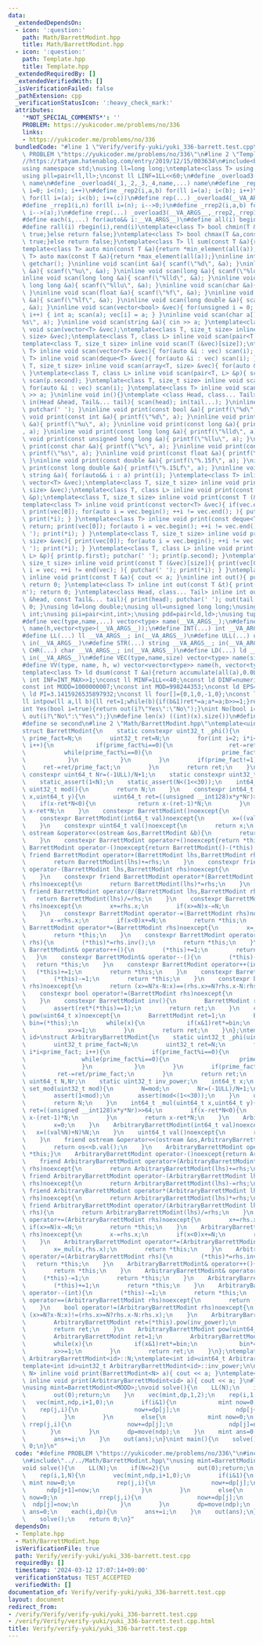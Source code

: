 ```yaml
---
data:
  _extendedDependsOn:
  - icon: ':question:'
    path: Math/BarrettModint.hpp
    title: Math/BarrettModint.hpp
  - icon: ':question:'
    path: Template.hpp
    title: Template.hpp
  _extendedRequiredBy: []
  _extendedVerifiedWith: []
  _isVerificationFailed: false
  _pathExtension: cpp
  _verificationStatusIcon: ':heavy_check_mark:'
  attributes:
    '*NOT_SPECIAL_COMMENTS*': ''
    PROBLEM: https://yukicoder.me/problems/no/336
    links:
    - https://yukicoder.me/problems/no/336
  bundledCode: "#line 1 \"Verify/verify-yuki/yuki_336-barrett.test.cpp\"\n#define\
    \ PROBLEM \"https://yukicoder.me/problems/no/336\"\n#line 2 \"Template.hpp\"\n\
    //https://tatyam.hatenablog.com/entry/2019/12/15/003634\n#include<bits/stdc++.h>\n\
    using namespace std;\nusing ll=long long;\ntemplate<class T> using pq=priority_queue<T,vector<T>,greater<T>>;\n\
    using pll=pair<ll,ll>;\nconst ll LINF=1LL<<60;\n#define _overload3(_1,_2,_3,name,...)\
    \ name\n#define _overload4(_1,_2,_3,_4,name,...) name\n#define _rep1(i,n) for(ll\
    \ i=0; i<(n); i++)\n#define _rep2(i,a,b) for(ll i=(a); i<(b); i++)\n#define _rep3(i,a,b,c)\
    \ for(ll i=(a); i<(b); i+=(c))\n#define rep(...) _overload4(__VA_ARGS__,_rep3,_rep2,_rep1)(__VA_ARGS__)\n\
    #define _rrep1(i,n) for(ll i=(n); i-->0;)\n#define _rrep2(i,a,b) for(ll i=(b);\
    \ i-->(a);)\n#define rrep(...) _overload3(__VA_ARGS__,_rrep2,_rrep1)(__VA_ARGS__)\n\
    #define each(i,...) for(auto&& i:__VA_ARGS__)\n#define all(i) begin(i),end(i)\n\
    #define rall(i) rbegin(i),rend(i)\ntemplate<class T> bool chmin(T &a,const T &b){if(a>b){a=b;return\
    \ true;}else return false;}\ntemplate<class T> bool chmax(T &a,const T &b){if(a<b){a=b;return\
    \ true;}else return false;}\ntemplate<class T> ll sum(const T &a){return accumulate(all(a),0LL);}\n\
    template<class T> auto min(const T &a){return *min_element(all(a));}\ntemplate<class\
    \ T> auto max(const T &a){return *max_element(all(a));}\ninline int scan(){ return\
    \ getchar(); }\ninline void scan(int &a){ scanf(\"%d\", &a); }\ninline void scan(unsigned\
    \ &a){ scanf(\"%u\", &a); }\ninline void scan(long &a){ scanf(\"%ld\", &a); }\n\
    inline void scan(long long &a){ scanf(\"%lld\", &a); }\ninline void scan(unsigned\
    \ long long &a){ scanf(\"%llu\", &a); }\ninline void scan(char &a){ cin >> a;\
    \ }\ninline void scan(float &a){ scanf(\"%f\", &a); }\ninline void scan(double\
    \ &a){ scanf(\"%lf\", &a); }\ninline void scan(long double &a){ scanf(\"%Lf\"\
    , &a); }\ninline void scan(vector<bool> &vec){ for(unsigned i = 0; i < vec.size();\
    \ i++) { int a; scan(a); vec[i] = a; } }\ninline void scan(char a[]){ scanf(\"\
    %s\", a); }\ninline void scan(string &a){ cin >> a; }\ntemplate<class T> inline\
    \ void scan(vector<T> &vec);\ntemplate<class T, size_t size> inline void scan(array<T,\
    \ size> &vec);\ntemplate<class T, class L> inline void scan(pair<T, L> &p);\n\
    template<class T, size_t size> inline void scan(T (&vec)[size]);\ntemplate<class\
    \ T> inline void scan(vector<T> &vec){ for(auto &i : vec) scan(i); }\ntemplate<class\
    \ T> inline void scan(deque<T> &vec){ for(auto &i : vec) scan(i); }\ntemplate<class\
    \ T, size_t size> inline void scan(array<T, size> &vec){ for(auto &i : vec) scan(i);\
    \ }\ntemplate<class T, class L> inline void scan(pair<T, L> &p){ scan(p.first);\
    \ scan(p.second); }\ntemplate<class T, size_t size> inline void scan(T (&vec)[size]){\
    \ for(auto &i : vec) scan(i); }\ntemplate<class T> inline void scan(T &a){ cin\
    \ >> a; }\ninline void in(){}\ntemplate <class Head, class... Tail> inline void\
    \ in(Head &head, Tail&... tail){ scan(head); in(tail...); }\ninline void print(){\
    \ putchar(' '); }\ninline void print(const bool &a){ printf(\"%d\", a); }\ninline\
    \ void print(const int &a){ printf(\"%d\", a); }\ninline void print(const unsigned\
    \ &a){ printf(\"%u\", a); }\ninline void print(const long &a){ printf(\"%ld\"\
    , a); }\ninline void print(const long long &a){ printf(\"%lld\", a); }\ninline\
    \ void print(const unsigned long long &a){ printf(\"%llu\", a); }\ninline void\
    \ print(const char &a){ printf(\"%c\", a); }\ninline void print(const char a[]){\
    \ printf(\"%s\", a); }\ninline void print(const float &a){ printf(\"%.15f\", a);\
    \ }\ninline void print(const double &a){ printf(\"%.15f\", a); }\ninline void\
    \ print(const long double &a){ printf(\"%.15Lf\", a); }\ninline void print(const\
    \ string &a){ for(auto&& i : a) print(i); }\ntemplate<class T> inline void print(const\
    \ vector<T> &vec);\ntemplate<class T, size_t size> inline void print(const array<T,\
    \ size> &vec);\ntemplate<class T, class L> inline void print(const pair<T, L>\
    \ &p);\ntemplate<class T, size_t size> inline void print(const T (&vec)[size]);\n\
    template<class T> inline void print(const vector<T> &vec){ if(vec.empty()) return;\
    \ print(vec[0]); for(auto i = vec.begin(); ++i != vec.end(); ){ putchar(' ');\
    \ print(*i); } }\ntemplate<class T> inline void print(const deque<T> &vec){ if(vec.empty())\
    \ return; print(vec[0]); for(auto i = vec.begin(); ++i != vec.end(); ){ putchar('\
    \ '); print(*i); } }\ntemplate<class T, size_t size> inline void print(const array<T,\
    \ size> &vec){ print(vec[0]); for(auto i = vec.begin(); ++i != vec.end(); ){ putchar('\
    \ '); print(*i); } }\ntemplate<class T, class L> inline void print(const pair<T,\
    \ L> &p){ print(p.first); putchar(' '); print(p.second); }\ntemplate<class T,\
    \ size_t size> inline void print(const T (&vec)[size]){ print(vec[0]); for(auto\
    \ i = vec; ++i != end(vec); ){ putchar(' '); print(*i); } }\ntemplate<class T>\
    \ inline void print(const T &a){ cout << a; }\ninline int out(){ putchar('\\n');\
    \ return 0; }\ntemplate<class T> inline int out(const T &t){ print(t); putchar('\\\
    n'); return 0; }\ntemplate<class Head, class... Tail> inline int out(const Head\
    \ &head, const Tail&... tail){ print(head); putchar(' '); out(tail...); return\
    \ 0; }\nusing ld=long double;\nusing ull=unsigned long long;\nusing uint=unsigned\
    \ int;\nusing pii=pair<int,int>;\nusing pdd=pair<ld,ld>;\nusing tuplis=array<ll,3>;\n\
    #define vec(type,name,...) vector<type> name(__VA_ARGS__);\n#define vv(type,name,h,...)vector<vector<type>>\
    \ name(h,vector<type>(__VA_ARGS__));\n#define INT(...) int __VA_ARGS__; in(__VA_ARGS__)\n\
    #define LL(...) ll __VA_ARGS__; in(__VA_ARGS__)\n#define ULL(...) ull __VA_ARGS__;\
    \ in(__VA_ARGS__)\n#define STR(...) string __VA_ARGS__; in(__VA_ARGS__)\n#define\
    \ CHR(...) char __VA_ARGS__; in(__VA_ARGS__)\n#define LD(...) ld __VA_ARGS__;\
    \ in(__VA_ARGS__)\n#define VEC(type,name,size) vector<type> name(size); in(name)\n\
    #define VV(type, name, h, w) vector<vector<type>> name(h, vector<type>(w)); in(name)\n\
    template<class T> ld dsum(const T &a){return accumulate(all(a),0.0L);}\nconst\
    \ int INF=INT_MAX>>1;\nconst ll MINF=1LL<<40;\nconst ld DINF=numeric_limits<ld>::infinity();\n\
    const int MODD=1000000007;\nconst int MOD=998244353;\nconst ld EPS=1e-9;\nconst\
    \ ld PI=3.1415926535897932;\nconst ll four[]={0,1,0,-1,0};\nconst ll eight[]={0,1,1,0,-1,-1,1,-1,0};\n\
    ll intpow(ll a,ll b){ll ret=1;while(b){if(b&1)ret*=a;a*=a;b>>=1;}return ret;}\n\
    int Yes(bool i=true){return out(i?\"Yes\":\"No\");}\nint No(bool i=true){return\
    \ out(i?\"No\":\"Yes\");}\n#define len(x) ((int)(x).size())\n#define fi first\n\
    #define se second\n#line 2 \"Math/BarrettModint.hpp\"\ntemplate<uint32_t N>\n\
    struct BarrettModint{\n    static constexpr uint32_t _phi(){\n        uint32_t\
    \ prime_fact=N;\n        uint32_t ret=N;\n        for(int i=2; i*i<prime_fact;\
    \ i++){\n            if(prime_fact%i==0){\n                ret-=ret/i;\n     \
    \           while(prime_fact%i==0){\n                    prime_fact/=i;\n    \
    \            }\n            }\n        }\n        if(prime_fact!=1){\n       \
    \     ret-=ret/prime_fact;\n        }\n        return ret;\n    }\n    static\
    \ constexpr uint64_t Nr=(-1ULL)/N+1;\n    static constexpr uint32_t inv_power=_phi()-1;\n\
    \    static_assert(1<N);\n    static_assert(N<(1<<30));\n    int64_t x;\n    constexpr\
    \ uint32_t mod(){\n        return N;\n    }\n    constexpr int64_t _mul(uint64_t\
    \ x,uint64_t y){\n        uint64_t ret=((unsigned __int128)x*y*Nr)>>64;\n    \
    \    if(x-ret*N<0){\n            return x-(ret-1)*N;\n        }\n        return\
    \ x-ret*N;\n    }\n    constexpr BarrettModint()noexcept{\n        x=0;\n    }\n\
    \    constexpr BarrettModint(int64_t val)noexcept{\n        x=((val%N)+N)%N;\n\
    \    }\n    constexpr uint64_t val()noexcept{\n        return x;\n    }\n    friend\
    \ ostream &operator<<(ostream &os,BarrettModint &b){\n        return os<<b.val();\n\
    \    }\n    constexpr BarrettModint operator+()noexcept{return *this;}\n    constexpr\
    \ BarrettModint operator-()noexcept{return BarrettModint()-(*this);}\n    constexpr\
    \ friend BarrettModint operator+(BarrettModint lhs,BarrettModint rhs)noexcept{\n\
    \        return BarrettModint(lhs)+=rhs;\n    }\n    constexpr friend BarrettModint\
    \ operator-(BarrettModint lhs,BarrettModint rhs)noexcept{\n        return BarrettModint(lhs)-=rhs;\n\
    \    }\n    constexpr friend BarrettModint operator*(BarrettModint lhs,BarrettModint\
    \ rhs)noexcept{\n        return BarrettModint(lhs)*=rhs;\n    }\n    constexpr\
    \ friend BarrettModint operator/(BarrettModint lhs,BarrettModint rhs){\n     \
    \   return BarrettModint(lhs)/=rhs;\n    }\n    constexpr BarrettModint operator+=(BarrettModint\
    \ rhs)noexcept{\n        x+=rhs.x;\n        if(x>=N)x-=N;\n        return *this;\n\
    \    }\n    constexpr BarrettModint operator-=(BarrettModint rhs)noexcept{\n \
    \       x-=rhs.x;\n        if(x<0)x+=N;\n        return *this;\n    }\n    constexpr\
    \ BarrettModint operator*=(BarrettModint rhs)noexcept{\n        x=_mul(x,rhs.x);\n\
    \        return *this;\n    }\n    constexpr BarrettModint operator/=(BarrettModint\
    \ rhs){\n        (*this)*=rhs.inv();\n        return *this;\n    }\n    constexpr\
    \ BarrettModint& operator++(){\n        (*this)+=1;\n        return *this;\n \
    \   }\n    constexpr BarrettModint& operator--(){\n        (*this)-=1;\n     \
    \   return *this;\n    }\n    constexpr BarrettModint operator++(int){\n     \
    \   (*this)+=1;\n        return *this;\n    }\n    constexpr BarrettModint operator--(int){\n\
    \        (*this)-=1;\n        return *this;\n    }\n    constexpr bool operator==(BarrettModint\
    \ rhs)noexcept{\n        return (x>=N?x-N:x)==(rhs.x>=N?rhs.x-N:rhs.x);\n    }\n\
    \    constexpr bool operator!=(BarrettModint rhs)noexcept{\n        return (x>=N?x-N:x)!=(rhs.x>=N?rhs.x-N:rhs.x);\n\
    \    }\n    constexpr BarrettModint inv(){\n        BarrettModint ret=(*this).pow(inv_power);\n\
    \        assert(ret*(*this)==1);\n        return ret;\n    }\n    constexpr BarrettModint\
    \ pow(uint64_t x)noexcept{\n        BarrettModint ret=1;\n        BarrettModint\
    \ bin=(*this);\n        while(x){\n            if(x&1)ret*=bin;\n            bin*=bin;\n\
    \            x>>=1;\n        }\n        return ret;\n    }\n};\ntemplate<int32_t\
    \ id>\nstruct ArbitraryBarrettModint{\n    static uint32_t _phi(uint32_t N){\n\
    \        uint32_t prime_fact=N;\n        uint32_t ret=N;\n        for(int i=2;\
    \ i*i<prime_fact; i++){\n            if(prime_fact%i==0){\n                ret-=ret/i;\n\
    \                while(prime_fact%i==0){\n                    prime_fact/=i;\n\
    \                }\n            }\n        }\n        if(prime_fact!=1){\n   \
    \         ret-=ret/prime_fact;\n        }\n        return ret;\n    }\n    static\
    \ uint64_t N,Nr;\n    static uint32_t inv_power;\n    int64_t x;\n    static void\
    \ set_mod(uint32_t mod){\n        N=mod;\n        Nr=(-1ULL)/N+1;\n        inv_power=_phi(N)-1;\n\
    \        assert(1<mod);\n        assert(mod<(1<<30));\n    }\n    uint32_t mod(){\n\
    \        return N;\n    }\n    int64_t _mul(uint64_t x,uint64_t y){\n        uint64_t\
    \ ret=((unsigned __int128)x*y*Nr)>>64;\n        if(x-ret*N<0){\n            return\
    \ x-(ret-1)*N;\n        }\n        return x-ret*N;\n    }\n    ArbitraryBarrettModint()noexcept{\n\
    \        x=0;\n    }\n    ArbitraryBarrettModint(int64_t val)noexcept{\n     \
    \   x=((val%N)+N)%N;\n    }\n    uint64_t val()noexcept{\n        return x;\n\
    \    }\n    friend ostream &operator<<(ostream &os,ArbitraryBarrettModint &b){\n\
    \        return os<<b.val();\n    }\n    ArbitraryBarrettModint operator+()noexcept{return\
    \ *this;}\n    ArbitraryBarrettModint operator-()noexcept{return ArbitraryBarrettModint()-(*this);}\n\
    \    friend ArbitraryBarrettModint operator+(ArbitraryBarrettModint lhs,ArbitraryBarrettModint\
    \ rhs)noexcept{\n        return ArbitraryBarrettModint(lhs)+=rhs;\n    }\n   \
    \ friend ArbitraryBarrettModint operator-(ArbitraryBarrettModint lhs,ArbitraryBarrettModint\
    \ rhs)noexcept{\n        return ArbitraryBarrettModint(lhs)-=rhs;\n    }\n   \
    \ friend ArbitraryBarrettModint operator*(ArbitraryBarrettModint lhs,ArbitraryBarrettModint\
    \ rhs)noexcept{\n        return ArbitraryBarrettModint(lhs)*=rhs;\n    }\n   \
    \ friend ArbitraryBarrettModint operator/(ArbitraryBarrettModint lhs,ArbitraryBarrettModint\
    \ rhs){\n        return ArbitraryBarrettModint(lhs)/=rhs;\n    }\n    ArbitraryBarrettModint\
    \ operator+=(ArbitraryBarrettModint rhs)noexcept{\n        x+=rhs.x;\n       \
    \ if(x>=N)x-=N;\n        return *this;\n    }\n    ArbitraryBarrettModint operator-=(ArbitraryBarrettModint\
    \ rhs)noexcept{\n        x-=rhs.x;\n        if(x<0)x+=N;\n        return *this;\n\
    \    }\n    ArbitraryBarrettModint operator*=(ArbitraryBarrettModint rhs)noexcept{\n\
    \        x=_mul(x,rhs.x);\n        return *this;\n    }\n    ArbitraryBarrettModint\
    \ operator/=(ArbitraryBarrettModint rhs){\n        (*this)*=rhs.inv();\n     \
    \   return *this;\n    }\n    ArbitraryBarrettModint& operator++(){\n        (*this)+=1;\n\
    \        return *this;\n    }\n    ArbitraryBarrettModint& operator--(){\n   \
    \     (*this)-=1;\n        return *this;\n    }\n    ArbitraryBarrettModint operator++(int){\n\
    \        (*this)+=1;\n        return *this;\n    }\n    ArbitraryBarrettModint\
    \ operator--(int){\n        (*this)-=1;\n        return *this;\n    }\n    bool\
    \ operator==(ArbitraryBarrettModint rhs)noexcept{\n        return (x>=N?x-N:x)==(rhs.x>=N?rhs.x-N:rhs.x);\n\
    \    }\n    bool operator!=(ArbitraryBarrettModint rhs)noexcept{\n        return\
    \ (x>=N?x-N:x)!=(rhs.x>=N?rhs.x-N:rhs.x);\n    }\n    ArbitraryBarrettModint inv(){\n\
    \        ArbitraryBarrettModint ret=(*this).pow(inv_power);\n        assert(ret*(*this)==1);\n\
    \        return ret;\n    }\n    ArbitraryBarrettModint pow(uint64_t x)noexcept{\n\
    \        ArbitraryBarrettModint ret=1;\n        ArbitraryBarrettModint bin=(*this);\n\
    \        while(x){\n            if(x&1)ret*=bin;\n            bin*=bin;\n    \
    \        x>>=1;\n        }\n        return ret;\n    }\n};\ntemplate<int id>uint64_t\
    \ ArbitraryBarrettModint<id>::N;\ntemplate<int id>uint64_t ArbitraryBarrettModint<id>::Nr;\n\
    template<int id>uint32_t ArbitraryBarrettModint<id>::inv_power;\n\ntemplate<uint32_t\
    \ N> inline void print(BarrettModint<N> a){ cout << a; }\ntemplate<int32_t id>\
    \ inline void print(ArbitraryBarrettModint<id> a){ cout << a; }\n#line 4 \"Verify/verify-yuki/yuki_336-barrett.test.cpp\"\
    \nusing mint=BarrettModint<MODD>;\nvoid solve(){\n    LL(N);\n    if(N<=2){\n\
    \        out(0);return;\n    }\n    vec(mint,dp,1,2);\n    rep(i,1,N){\n     \
    \   vec(mint,ndp,i+1,0);\n        if(i&1){\n            mint now=0;\n        \
    \    rep(j,i){\n                now+=dp[j];\n                ndp[j+1]=now;\n \
    \           }\n        }\n        else{\n            mint now=0;\n           \
    \ rrep(j,i){\n                now+=dp[j];\n                ndp[j]=now;\n     \
    \       }\n        }\n        dp=move(ndp);\n    }\n    mint ans=0;\n    each(i,dp){\n\
    \        ans+=i;\n    }\n    out(ans);\n}\nint main(){\n    solve();\n    return\
    \ 0;\n}\n"
  code: "#define PROBLEM \"https://yukicoder.me/problems/no/336\"\n#include\"../../Template.hpp\"\
    \n#include\"../../Math/BarrettModint.hpp\"\nusing mint=BarrettModint<MODD>;\n\
    void solve(){\n    LL(N);\n    if(N<=2){\n        out(0);return;\n    }\n    vec(mint,dp,1,2);\n\
    \    rep(i,1,N){\n        vec(mint,ndp,i+1,0);\n        if(i&1){\n           \
    \ mint now=0;\n            rep(j,i){\n                now+=dp[j];\n          \
    \      ndp[j+1]=now;\n            }\n        }\n        else{\n            mint\
    \ now=0;\n            rrep(j,i){\n                now+=dp[j];\n              \
    \  ndp[j]=now;\n            }\n        }\n        dp=move(ndp);\n    }\n    mint\
    \ ans=0;\n    each(i,dp){\n        ans+=i;\n    }\n    out(ans);\n}\nint main(){\n\
    \    solve();\n    return 0;\n}"
  dependsOn:
  - Template.hpp
  - Math/BarrettModint.hpp
  isVerificationFile: true
  path: Verify/verify-yuki/yuki_336-barrett.test.cpp
  requiredBy: []
  timestamp: '2024-03-12 17:07:14+09:00'
  verificationStatus: TEST_ACCEPTED
  verifiedWith: []
documentation_of: Verify/verify-yuki/yuki_336-barrett.test.cpp
layout: document
redirect_from:
- /verify/Verify/verify-yuki/yuki_336-barrett.test.cpp
- /verify/Verify/verify-yuki/yuki_336-barrett.test.cpp.html
title: Verify/verify-yuki/yuki_336-barrett.test.cpp
---
```

